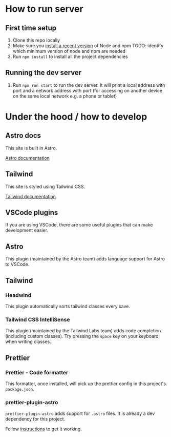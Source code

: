 # How to run server

## First time setup

1. Clone this repo locally
1. Make sure you
   [install a recent version](https://nodejs.dev/en/learn/how-to-install-nodejs)
   of Node and npm TODO: identify which minimum version of node and npm are
   needed
1. Run `npm install` to install all the project dependencies

## Running the dev server

1. Run `npm run start` to run the dev server. It will print a local address with
   port and a network address with port (for accessing on another device on the
   same local network e.g. a phone or tablet)

# Under the hood / how to develop

## Astro docs

This site is built in Astro.

[Astro documentation](https://astro.build)

## Tailwind

This site is styled using Tailwind CSS.

[Tailwind documentation](https://tailwindcss.com)

## VSCode plugins

If you are using VSCode, there are some useful plugins that can make development
easier.

## Astro

This plugin (maintained by the Astro team) adds language support for Astro to
VSCode.

## Tailwind

### Headwind

This plugin automatically sorts tailwind classes every save.

### Tailwind CSS IntelliSense

This plugin (maintained by the Tailwind Labs team) adds code completion
(including custom classes). Try pressing the `space` key on your keyboard when
writing classes.

## Prettier

### Prettier - Code formatter

This formatter, once installed, will pick up the prettier config in this
project's `package.json`.

### prettier-plugin-astro

`prettier-plugin-astro` adds support for `.astro` files. It is already a dev
dependency for this project.

Follow
[instructions](https://www.npmjs.com/package/prettier-plugin-astro#user-content-using-in-vs-code)
to get it working.
